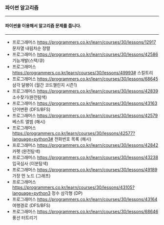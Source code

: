 ### 파이썬 알고리즘

---

#### 파이썬을 이용해서 알고리즘 문제를 풉니다.

---
- 프로그래머스 https://programmers.co.kr/learn/courses/30/lessons/12917 문자열 내림차순 정렬
- 프로그래머스 https://programmers.co.kr/learn/courses/30/lessons/42586 기능개발(스택/큐)
- 프로그래머스 https://programmers.co.kr/learn/courses/30/lessons/49993# 스킬트리
- 프로그래머스 https://programmers.co.kr/learn/courses/30/lessons/68645 삼각 달팽이 (월간 코드챌린지 시즌1)
- 프로그래머스 https://programmers.co.kr/learn/courses/30/lessons/42839 소수찾기(완전탐색)
- 프로그래머스 https://programmers.co.kr/learn/courses/30/lessons/43163 단어변환 (DFS/BFS)
- 프로그래머스 https://programmers.co.kr/learn/courses/30/lessons/42579 베스트 앨범 (해시)
- 프로그래머스 https://programmers.co.kr/learn/courses/30/lessons/42577?language=python3# 전화번호 목록 (해시)
- 프로그래머스 https://programmers.co.kr/learn/courses/30/lessons/42842 카펫 (완전탐색)
- 프로그래머스 https://programmers.co.kr/learn/courses/30/lessons/43238 입국심사 (이분탐색)
- 프로그래머스 https://programmers.co.kr/learn/courses/30/lessons/49189 가장 먼 노드 (그래프)
- 프로그래머스 https://programmers.co.kr/learn/courses/30/lessons/43105?language=python3 정수 삼각형 (DP)
- 프로그래머스 https://programmers.co.kr/learn/courses/30/lessons/43164 여행경로 (DFS/BFS)
- 프로그래머스 https://programmers.co.kr/learn/courses/30/lessons/68646 풍선 터트리기 